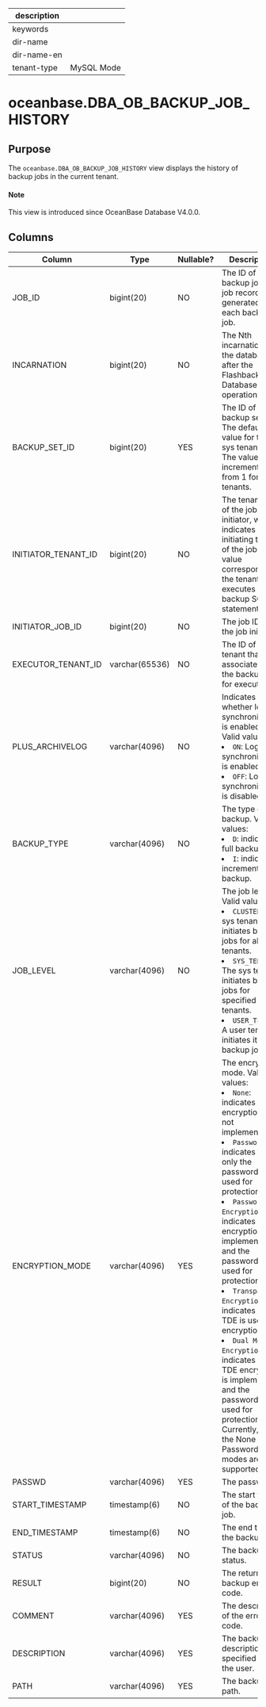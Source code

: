 |description||
|---|---|
|keywords||
|dir-name||
|dir-name-en||
|tenant-type|MySQL Mode|

# oceanbase.DBA_OB_BACKUP_JOB_HISTORY

## Purpose

The `oceanbase.DBA_OB_BACKUP_JOB_HISTORY` view displays the history of backup jobs in the current tenant.

<main id="notice" type='explain'>
  <h4>Note</h4>
  <p>This view is introduced since OceanBase Database V4.0.0. </p>
</main>

## Columns

| Column | Type | Nullable? | Description |
| --- | --- | --- | --- |
| JOB_ID | bigint(20) | NO | The ID of the backup job. A job record is generated for each backup job. |
| INCARNATION | bigint(20) | NO | The Nth incarnation of the database after the Flashback Database operation. |
| BACKUP_SET_ID | bigint(20) | YES | The ID of the backup set. The default value for the sys tenant is 0. The value is incremented from 1 for user tenants. |
| INITIATOR_TENANT_ID | bigint(20) | NO | The tenant ID of the job initiator, which indicates the initiating tenant of the job. The value corresponds to the tenant that executes the backup SQL statement. |
| INITIATOR_JOB_ID | bigint(20) | NO | The job ID of the job initiator. |
| EXECUTOR_TENANT_ID | varchar(65536) | NO | The ID of the tenant that is associated with the backup job for execution. |
| PLUS_ARCHIVELOG | varchar(4096) | NO | Indicates whether log synchronization is enabled. Valid values:<li>`ON`: Log synchronization is enabled.<li>`OFF`: Log synchronization is disabled. |
| BACKUP_TYPE | varchar(4096) | NO | The type of the backup. Valid values:<li>`D`: indicates full backup.<li>`I`: indicates incremental backup. |
| JOB_LEVEL | varchar(4096) | NO | The job level. Valid values:<li>`CLUSTER`: The sys tenant initiates backup jobs for all tenants.<li>`SYS_TENANT`: The sys tenant initiates backup jobs for specified tenants.<li>`USER_TENANT`: A user tenant initiates its own backup jobs. |
| ENCRYPTION_MODE | varchar(4096) | YES | The encryption mode. Valid values:<li>`None`: indicates that encryption is not implemented.<li>`Password`: indicates that only the password is used for protection.<li>`Password Encryption`: indicates that encryption is implemented and the password is used for protection.<li>`Transparent Encryption`: indicates that TDE is used for encryption.<li>`Dual Mode Encryption`: indicates that TDE encryption is implemented and the password is used for protection.<br>Currently, only the None and Password modes are supported. |
| PASSWD | varchar(4096) | YES | The password. |
| START_TIMESTAMP | timestamp(6) | NO | The start time of the backup job. |
| END_TIMESTAMP | timestamp(6) | NO | The end time of the backup job. |
| STATUS | varchar(4096) | NO | The backup status. |
| RESULT | bigint(20) | NO | The returned backup error code. |
| COMMENT | varchar(4096) | YES | The description of the error code. |
| DESCRIPTION | varchar(4096) | YES | The backup description specified by the user. |
| PATH | varchar(4096) | YES | The backup path. |
